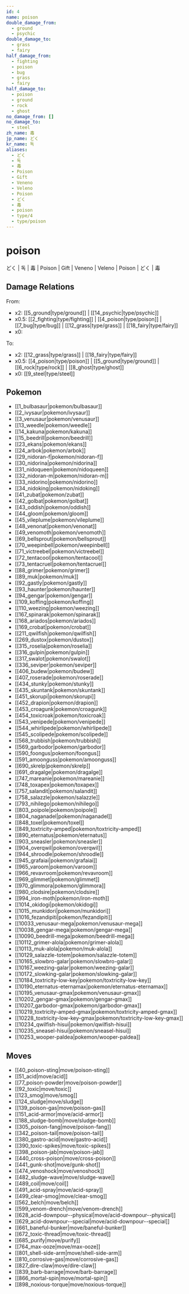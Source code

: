 ```yaml
---
id: 4
name: poison
double_damage_from:
  - ground
  - psychic
double_damage_to:
  - grass
  - fairy
half_damage_from:
  - fighting
  - poison
  - bug
  - grass
  - fairy
half_damage_to:
  - poison
  - ground
  - rock
  - ghost
no_damage_from: []
no_damage_to:
  - steel
zh_name: 毒
jp_name: どく
kr_name: 독
aliases:
  - どく
  - 독
  - 毒
  - Poison
  - Gift
  - Veneno
  - Veleno
  - Poison
  - どく
  - 毒
  - poison
  - type/4
  - type/poison
---
```

# poison

どく | 독 | 毒 | Poison | Gift | Veneno | Veleno | Poison | どく | 毒

## Damage Relations

From:
- x2: [[5_ground|type/ground]] | [[14_psychic|type/psychic]]
- x0.5: [[2_fighting|type/fighting]] | [[4_poison|type/poison]] | [[7_bug|type/bug]] | [[12_grass|type/grass]] | [[18_fairy|type/fairy]]
- x0: 

To:
- x2: [[12_grass|type/grass]] | [[18_fairy|type/fairy]]
- x0.5: [[4_poison|type/poison]] | [[5_ground|type/ground]] | [[6_rock|type/rock]] | [[8_ghost|type/ghost]]
- x0: [[9_steel|type/steel]]

## Pokemon

- [[1_bulbasaur|pokemon/bulbasaur]]
- [[2_ivysaur|pokemon/ivysaur]]
- [[3_venusaur|pokemon/venusaur]]
- [[13_weedle|pokemon/weedle]]
- [[14_kakuna|pokemon/kakuna]]
- [[15_beedrill|pokemon/beedrill]]
- [[23_ekans|pokemon/ekans]]
- [[24_arbok|pokemon/arbok]]
- [[29_nidoran-f|pokemon/nidoran-f]]
- [[30_nidorina|pokemon/nidorina]]
- [[31_nidoqueen|pokemon/nidoqueen]]
- [[32_nidoran-m|pokemon/nidoran-m]]
- [[33_nidorino|pokemon/nidorino]]
- [[34_nidoking|pokemon/nidoking]]
- [[41_zubat|pokemon/zubat]]
- [[42_golbat|pokemon/golbat]]
- [[43_oddish|pokemon/oddish]]
- [[44_gloom|pokemon/gloom]]
- [[45_vileplume|pokemon/vileplume]]
- [[48_venonat|pokemon/venonat]]
- [[49_venomoth|pokemon/venomoth]]
- [[69_bellsprout|pokemon/bellsprout]]
- [[70_weepinbell|pokemon/weepinbell]]
- [[71_victreebel|pokemon/victreebel]]
- [[72_tentacool|pokemon/tentacool]]
- [[73_tentacruel|pokemon/tentacruel]]
- [[88_grimer|pokemon/grimer]]
- [[89_muk|pokemon/muk]]
- [[92_gastly|pokemon/gastly]]
- [[93_haunter|pokemon/haunter]]
- [[94_gengar|pokemon/gengar]]
- [[109_koffing|pokemon/koffing]]
- [[110_weezing|pokemon/weezing]]
- [[167_spinarak|pokemon/spinarak]]
- [[168_ariados|pokemon/ariados]]
- [[169_crobat|pokemon/crobat]]
- [[211_qwilfish|pokemon/qwilfish]]
- [[269_dustox|pokemon/dustox]]
- [[315_roselia|pokemon/roselia]]
- [[316_gulpin|pokemon/gulpin]]
- [[317_swalot|pokemon/swalot]]
- [[336_seviper|pokemon/seviper]]
- [[406_budew|pokemon/budew]]
- [[407_roserade|pokemon/roserade]]
- [[434_stunky|pokemon/stunky]]
- [[435_skuntank|pokemon/skuntank]]
- [[451_skorupi|pokemon/skorupi]]
- [[452_drapion|pokemon/drapion]]
- [[453_croagunk|pokemon/croagunk]]
- [[454_toxicroak|pokemon/toxicroak]]
- [[543_venipede|pokemon/venipede]]
- [[544_whirlipede|pokemon/whirlipede]]
- [[545_scolipede|pokemon/scolipede]]
- [[568_trubbish|pokemon/trubbish]]
- [[569_garbodor|pokemon/garbodor]]
- [[590_foongus|pokemon/foongus]]
- [[591_amoonguss|pokemon/amoonguss]]
- [[690_skrelp|pokemon/skrelp]]
- [[691_dragalge|pokemon/dragalge]]
- [[747_mareanie|pokemon/mareanie]]
- [[748_toxapex|pokemon/toxapex]]
- [[757_salandit|pokemon/salandit]]
- [[758_salazzle|pokemon/salazzle]]
- [[793_nihilego|pokemon/nihilego]]
- [[803_poipole|pokemon/poipole]]
- [[804_naganadel|pokemon/naganadel]]
- [[848_toxel|pokemon/toxel]]
- [[849_toxtricity-amped|pokemon/toxtricity-amped]]
- [[890_eternatus|pokemon/eternatus]]
- [[903_sneasler|pokemon/sneasler]]
- [[904_overqwil|pokemon/overqwil]]
- [[944_shroodle|pokemon/shroodle]]
- [[945_grafaiai|pokemon/grafaiai]]
- [[965_varoom|pokemon/varoom]]
- [[966_revavroom|pokemon/revavroom]]
- [[969_glimmet|pokemon/glimmet]]
- [[970_glimmora|pokemon/glimmora]]
- [[980_clodsire|pokemon/clodsire]]
- [[994_iron-moth|pokemon/iron-moth]]
- [[1014_okidogi|pokemon/okidogi]]
- [[1015_munkidori|pokemon/munkidori]]
- [[1016_fezandipiti|pokemon/fezandipiti]]
- [[10033_venusaur-mega|pokemon/venusaur-mega]]
- [[10038_gengar-mega|pokemon/gengar-mega]]
- [[10090_beedrill-mega|pokemon/beedrill-mega]]
- [[10112_grimer-alola|pokemon/grimer-alola]]
- [[10113_muk-alola|pokemon/muk-alola]]
- [[10129_salazzle-totem|pokemon/salazzle-totem]]
- [[10165_slowbro-galar|pokemon/slowbro-galar]]
- [[10167_weezing-galar|pokemon/weezing-galar]]
- [[10172_slowking-galar|pokemon/slowking-galar]]
- [[10184_toxtricity-low-key|pokemon/toxtricity-low-key]]
- [[10190_eternatus-eternamax|pokemon/eternatus-eternamax]]
- [[10195_venusaur-gmax|pokemon/venusaur-gmax]]
- [[10202_gengar-gmax|pokemon/gengar-gmax]]
- [[10207_garbodor-gmax|pokemon/garbodor-gmax]]
- [[10219_toxtricity-amped-gmax|pokemon/toxtricity-amped-gmax]]
- [[10228_toxtricity-low-key-gmax|pokemon/toxtricity-low-key-gmax]]
- [[10234_qwilfish-hisui|pokemon/qwilfish-hisui]]
- [[10235_sneasel-hisui|pokemon/sneasel-hisui]]
- [[10253_wooper-paldea|pokemon/wooper-paldea]]

## Moves

- [[40_poison-sting|move/poison-sting]]
- [[51_acid|move/acid]]
- [[77_poison-powder|move/poison-powder]]
- [[92_toxic|move/toxic]]
- [[123_smog|move/smog]]
- [[124_sludge|move/sludge]]
- [[139_poison-gas|move/poison-gas]]
- [[151_acid-armor|move/acid-armor]]
- [[188_sludge-bomb|move/sludge-bomb]]
- [[305_poison-fang|move/poison-fang]]
- [[342_poison-tail|move/poison-tail]]
- [[380_gastro-acid|move/gastro-acid]]
- [[390_toxic-spikes|move/toxic-spikes]]
- [[398_poison-jab|move/poison-jab]]
- [[440_cross-poison|move/cross-poison]]
- [[441_gunk-shot|move/gunk-shot]]
- [[474_venoshock|move/venoshock]]
- [[482_sludge-wave|move/sludge-wave]]
- [[489_coil|move/coil]]
- [[491_acid-spray|move/acid-spray]]
- [[499_clear-smog|move/clear-smog]]
- [[562_belch|move/belch]]
- [[599_venom-drench|move/venom-drench]]
- [[628_acid-downpour--physical|move/acid-downpour--physical]]
- [[629_acid-downpour--special|move/acid-downpour--special]]
- [[661_baneful-bunker|move/baneful-bunker]]
- [[672_toxic-thread|move/toxic-thread]]
- [[685_purify|move/purify]]
- [[764_max-ooze|move/max-ooze]]
- [[801_shell-side-arm|move/shell-side-arm]]
- [[810_corrosive-gas|move/corrosive-gas]]
- [[827_dire-claw|move/dire-claw]]
- [[839_barb-barrage|move/barb-barrage]]
- [[866_mortal-spin|move/mortal-spin]]
- [[898_noxious-torque|move/noxious-torque]]

